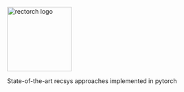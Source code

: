 <img src="./doc/logo_400.png" alt="rectorch logo"
	title="rectorch logo" width="150" />

State-of-the-art recsys approaches implemented in pytorch
